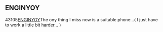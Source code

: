 <article><h2>ENGINYOY</h2><time><span class="day">4</span><span class="month">3</span><span class="year">105</span></time><a href="http://www.enginyoy.nl/">ENGINYOY</a>The ony thing I miss now is a suitable phone...( I just have to work a little bit harder... )</article>